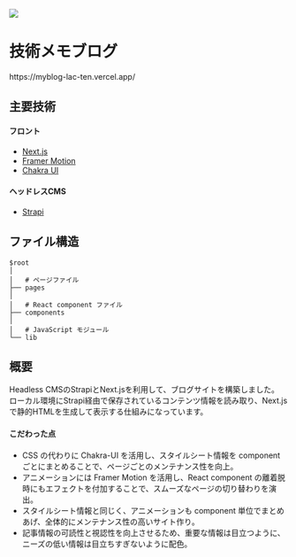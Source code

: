<a href='https://myblog-lac-ten.vercel.app/'><img src='https://user-images.githubusercontent.com/96303806/179424172-f1270775-5f0f-4a4a-b782-9759e981a0e5.png' /></a>

<h1>技術メモブログ</h1>
https://myblog-lac-ten.vercel.app/

<h2>主要技術</h2>
<h4>フロント</h4>

-   <a href='https://nextjs.org/'>Next.js</a>
-   <a href='https://www.framer.com/motion/'>Framer Motion</a>
-   <a href='https://chakra-ui.com/'>Chakra UI</a>

<h4>ヘッドレスCMS</h4>

-   <a href='https://strapi.io/'>Strapi</a>

<h2>ファイル構造</h2>
  
```
$root
│
│   # ページファイル
├── pages
│
│   # React component ファイル
├── components
│
│   # JavaScript モジュール
└── lib
```

<h2>概要</h2>
Headless CMSのStrapiとNext.jsを利用して、ブログサイトを構築しました。
<br>ローカル環境にStrapi経由で保存されているコンテンツ情報を読み取り、Next.jsで静的HTMLを生成して表示する仕組みになっています。

<h4>こだわった点</h4>

-   CSS の代わりに Chakra-UI を活用し、スタイルシート情報を component ごとにまとめることで、ページごとのメンテナンス性を向上。
-   アニメーションには Framer Motion を活用し、React component の離着脱時にもエフェクトを付加することで、スムーズなページの切り替わりを演出。
-   スタイルシート情報と同じく、アニメーションも component 単位でまとめあげ、全体的にメンテナンス性の高いサイト作り。
-   記事情報の可読性と視認性を向上させるため、重要な情報は目立つように、ニーズの低い情報は目立ちすぎないように配色。
